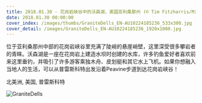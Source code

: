 ```yaml
---
title: 2018.01.30 - 花岗岩峡谷中的沃森湖，美国亚利桑那州 (© Tim Fitzharris/Minden Pictures)
date: 2018.01.30 00:00:00
cover_index: /images/thumbs/GraniteDells_EN-AU10224185236_533x300.jpg
cover_detail: /images/GraniteDells_EN-AU10224185236_1920x1080.jpg
---
```


位于亚利桑那州中部的花岗岩峡谷里充满了陡峭的悬崖峭壁，这里深受很多攀岩者的青睐。沃森湖是一座在花岗岩上建造水坝时创建的水库，许多钓鱼爱好者喜欢前来这里垂钓，并吸引了许多游客乘独木舟、皮划艇和其它水上飞机。如果你想融入当地人的生活，可以从普雷斯科特出发沿着Peavine步道到达花岗岩峡谷！

北美洲, 美国, 普雷斯科特

![GraniteDells](/images/GraniteDells_EN-AU10224185236_1920x1080.jpg)
